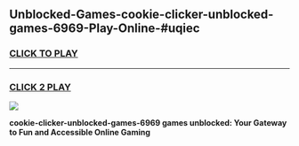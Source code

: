 
## Unblocked-Games-cookie-clicker-unblocked-games-6969-Play-Online-#uqiec
<h3>
<a href="https://premium.freeplayer.one?title=cookie-clicker-unblocked-games-6969&ref=27F">CLICK TO PLAY</a></h3>
<hr>

<h3>
<a href="https://premium.freeplayer.one?title=cookie-clicker-unblocked-games-6969&ref=27F">CLICK 2 PLAY</a>
  
</h3>

<a href="https://premium.freeplayer.one?title=cookie-clicker-unblocked-games-6969&ref=27F"><img src="https://clearcache.store/games.png"></a>


**cookie-clicker-unblocked-games-6969 games unblocked: Your Gateway to Fun and Accessible Online Gaming**
